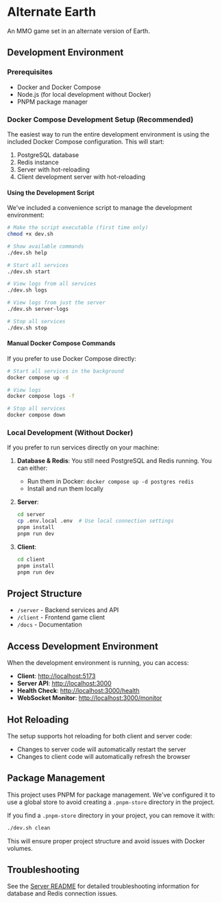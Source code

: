 # Alternate Earth

An MMO game set in an alternate version of Earth.

## Development Environment

### Prerequisites

- Docker and Docker Compose
- Node.js (for local development without Docker)
- PNPM package manager

### Docker Compose Development Setup (Recommended)

The easiest way to run the entire development environment is using the included Docker Compose configuration. This will start:

1. PostgreSQL database
2. Redis instance
3. Server with hot-reloading
4. Client development server with hot-reloading

#### Using the Development Script

We've included a convenience script to manage the development environment:

```bash
# Make the script executable (first time only)
chmod +x dev.sh

# Show available commands
./dev.sh help

# Start all services
./dev.sh start

# View logs from all services
./dev.sh logs

# View logs from just the server
./dev.sh server-logs

# Stop all services
./dev.sh stop
```

#### Manual Docker Compose Commands

If you prefer to use Docker Compose directly:

```bash
# Start all services in the background
docker compose up -d

# View logs
docker compose logs -f

# Stop all services
docker compose down
```

### Local Development (Without Docker)

If you prefer to run services directly on your machine:

1. **Database & Redis**: You still need PostgreSQL and Redis running. You can either:
   - Run them in Docker: `docker compose up -d postgres redis`
   - Install and run them locally

2. **Server**:
   ```bash
   cd server
   cp .env.local .env  # Use local connection settings
   pnpm install
   pnpm run dev
   ```

3. **Client**:
   ```bash
   cd client
   pnpm install
   pnpm run dev
   ```

## Project Structure

- `/server` - Backend services and API
- `/client` - Frontend game client
- `/docs` - Documentation

## Access Development Environment

When the development environment is running, you can access:

- **Client**: [http://localhost:5173](http://localhost:5173)
- **Server API**: [http://localhost:3000](http://localhost:3000)
- **Health Check**: [http://localhost:3000/health](http://localhost:3000/health)
- **WebSocket Monitor**: [http://localhost:3000/monitor](http://localhost:3000/monitor)

## Hot Reloading

The setup supports hot reloading for both client and server code:

- Changes to server code will automatically restart the server
- Changes to client code will automatically refresh the browser

## Package Management

This project uses PNPM for package management. We've configured it to use a global store to avoid creating a `.pnpm-store` directory in the project.

If you find a `.pnpm-store` directory in your project, you can remove it with:

```bash
./dev.sh clean
```

This will ensure proper project structure and avoid issues with Docker volumes.

## Troubleshooting

See the [Server README](./server/README.md) for detailed troubleshooting information for database and Redis connection issues. 